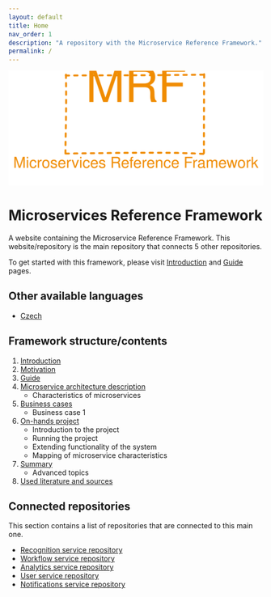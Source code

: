 ```yaml
---
layout: default
title: Home
nav_order: 1
description: "A repository with the Microservice Reference Framework."
permalink: /
---
```


<p align="center">
    <img src="./assets/mrf_logo.svg" alt="Microservice Reference Framework logo" />
</p>

# Microservices Reference Framework
A website containing the Microservice Reference Framework. This website/repository is the main repository that connects 5 other repositories.

To get started with this framework, please visit [Introduction](./framework/introduction "Link to introduction") and [Guide](./framework/guide/ "Link to a framework guide") pages.

## Other available languages
- [Czech](./cs/framework)

## Framework structure/contents
1. [Introduction](./framework/introduction "Link to introduction")
2. [Motivation](./framework/motivation "Link to motivation")
3. [Guide](./framework/guide "Link to a framework guide")
4. [Microservice architecture description](./framework/architecture-description "Link to microservices architecture description")
    - Characteristics of microservices
6. [Business cases](./framework/business-cases)
    - Business case 1
7. [On-hands project](./framework/on-hands-project)
    - Introduction to the project
    - Running the project
    - Extending functionality of the system
    - Mapping of microservice characteristics
8. [Summary](./framework/summary)
    - Advanced topics
9. [Used literature and sources](./framework/sources)

## Connected repositories
This section contains a list of repositories that are connected to this main one.
- [Recognition service repository](https://github.com/MichalMoudry/mrf-recognition-service "Link to Recognition service's GitHub repository")
- [Workflow service repository](https://github.com/MichalMoudry/mrf-workflow-service "Link to Workflow service's GitHub repository")
- [Analytics service repository](https://github.com/MichalMoudry/mrf-analytics-service "Link to Analytics service's GitHub repository")
- [User service repository](https://github.com/MichalMoudry/mrf-user-service "Link to User service's GitHub repository")
- [Notifications service repository](https://github.com/MichalMoudry/mrf-notifications-service "Link to Notifications service's GitHub repository")
